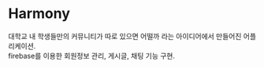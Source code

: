 # Harmony

대학교 내 학생들만의 커뮤니티가 따로 있으면 어떨까 라는 아이디어에서 만들어진 어플리케이션. </br>
firebase를 이용한 회원정보 관리, 게시글, 채팅 기능 구현.
